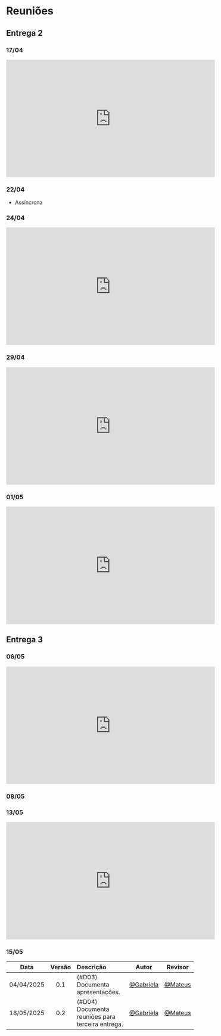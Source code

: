 # Reuniões

## Entrega 2

### 17/04
<iframe width="560" height="315" src="https://www.youtube.com/embed/f0HjBOnkQe4?si=7mvzmKTJpsMPxHRE" title="YouTube video player" frameborder="0" allow="accelerometer; autoplay; clipboard-write; encrypted-media; gyroscope; picture-in-picture; web-share" referrerpolicy="strict-origin-when-cross-origin" allowfullscreen></iframe>

### 22/04
- Assíncrona

### 24/04
<iframe width="560" height="315" src="https://www.youtube.com/embed/gKxDyhvvin0?si=IrsGpIuvqzdlPCTv" title="YouTube video player" frameborder="0" allow="accelerometer; autoplay; clipboard-write; encrypted-media; gyroscope; picture-in-picture; web-share" referrerpolicy="strict-origin-when-cross-origin" allowfullscreen></iframe>

### 29/04
<iframe width="560" height="315" src="https://www.youtube.com/embed/kuoFhgc03tw?si=PkUf0SncnwfQucYk" title="YouTube video player" frameborder="0" allow="accelerometer; autoplay; clipboard-write; encrypted-media; gyroscope; picture-in-picture; web-share" referrerpolicy="strict-origin-when-cross-origin" allowfullscreen></iframe>

### 01/05
<iframe width="560" height="315" src="https://www.youtube.com/embed/lia0PyBMV7I?si=uAlVJ78vjWfofQWy" title="YouTube video player" frameborder="0" allow="accelerometer; autoplay; clipboard-write; encrypted-media; gyroscope; picture-in-picture; web-share" referrerpolicy="strict-origin-when-cross-origin" allowfullscreen></iframe>

## Entrega 3

### 06/05
<iframe width="560" height="315" src="https://www.youtube.com/embed/8BGhuQgSNxU?si=r-esyL8QJOt5bOHh" title="YouTube video player" frameborder="0" allow="accelerometer; autoplay; clipboard-write; encrypted-media; gyroscope; picture-in-picture; web-share" referrerpolicy="strict-origin-when-cross-origin" allowfullscreen></iframe>

### 08/05


### 13/05
<iframe width="560" height="315" src="https://www.youtube.com/embed/UTKjWOax9Kc?si=xsRCsVlrqV-tbZLc" title="YouTube video player" frameborder="0" allow="accelerometer; autoplay; clipboard-write; encrypted-media; gyroscope; picture-in-picture; web-share" referrerpolicy="strict-origin-when-cross-origin" allowfullscreen></iframe>

### 15/05


| Data       | Versão | Descrição                                 | Autor                                      | Revisor                                     |
| :--------: | :----: | :---------------------------------------- | :----------------------------------------: | :----------------------------------------: |
| 04/04/2025 |  0.1   | (#D03) Documenta apresentações. | [@Gabriela](https://github.com/gaubiela)   | [@Mateus](https://github.com/MVConsorte)|
| 18/05/2025 |  0.2   | (#D04) Documenta reuniões para terceira entrega. | [@Gabriela](https://github.com/gaubiela)   | [@Mateus](https://github.com/MVConsorte)|
